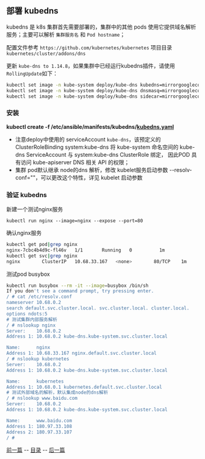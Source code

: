 ## 部署 kubedns

kubedns 是 k8s 集群首先需要部署的，集群中的其他 pods 使用它提供域名解析服务；主要可以解析 `集群服务名` 和 `Pod hostname`；

配置文件参考 `https://github.com/kubernetes/kubernetes` 项目目录 `kubernetes/cluster/addons/dns` 

更新 `kube-dns to 1.14.8`，如果集群中已经运行kubedns插件，请使用`RollingUpdate`如下：

``` bash
kubectl set image -n kube-system deploy/kube-dns kubedns=mirrorgooglecontainers/k8s-dns-kube-dns-amd64:1.14.8
kubectl set image -n kube-system deploy/kube-dns dnsmasq=mirrorgooglecontainers/k8s-dns-dnsmasq-nanny-amd64:1.14.8
kubectl set image -n kube-system deploy/kube-dns sidecar=mirrorgooglecontainers/k8s-dns-sidecar-amd64:1.14.8
```

### 安装

**kubectl create -f /etc/ansible/manifests/kubedns/[kubedns.yaml](../../manifests/kubedns/kubedns.yaml)**

+ 注意deploy中使用的 serviceAccount `kube-dns`，该预定义的 ClusterRoleBinding system:kube-dns 将 kube-system 命名空间的 kube-dns ServiceAccount 与 system:kube-dns ClusterRole 绑定， 因此POD 具有访问 kube-apiserver DNS 相关 API 的权限；
+ 集群 pod默认继承 node的dns 解析，修改 kubelet服务启动参数 --resolv-conf=""，可以更改这个特性，详见 kubelet 启动参数

### 验证 kubedns

新建一个测试nginx服务

`kubectl run nginx --image=nginx --expose --port=80`

确认nginx服务

``` bash
kubectl get pod|grep nginx
nginx-7cbc4b4d9c-fl46v   1/1       Running   0          1m
kubectl get svc|grep nginx
nginx        ClusterIP   10.68.33.167   <none>        80/TCP    1m
```

测试pod busybox

``` bash
kubectl run busybox --rm -it --image=busybox /bin/sh
If you don't see a command prompt, try pressing enter.
/ # cat /etc/resolv.conf
nameserver 10.68.0.2
search default.svc.cluster.local. svc.cluster.local. cluster.local.
options ndots:5
# 测试集群内部服务解析
/ # nslookup nginx
Server:    10.68.0.2
Address 1: 10.68.0.2 kube-dns.kube-system.svc.cluster.local

Name:      nginx
Address 1: 10.68.33.167 nginx.default.svc.cluster.local
/ # nslookup kubernetes
Server:    10.68.0.2
Address 1: 10.68.0.2 kube-dns.kube-system.svc.cluster.local

Name:      kubernetes
Address 1: 10.68.0.1 kubernetes.default.svc.cluster.local
# 测试外部域名的解析，默认集成node的dns解析
/ # nslookup www.baidu.com
Server:    10.68.0.2
Address 1: 10.68.0.2 kube-dns.kube-system.svc.cluster.local

Name:      www.baidu.com
Address 1: 180.97.33.108
Address 2: 180.97.33.107
/ #
```

[前一篇](index.md) -- [目录](index.md) -- [后一篇](dashboard.md)
